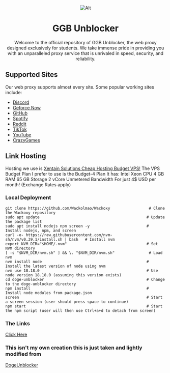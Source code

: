 <div align='center'>
  
![Alt](static/assets/img/doge.jpg)
# GGB  Unblocker
Welcome to the official repository of GGB Unblocker, the web proxy designed exclusively for students. We take immense pride in providing you with an unparalleled proxy service that is unrivaled in speed, security, and reliability.
</div>

## Supported Sites
Our web proxy supports almost every site. Some popular working sites include:
- [Discord](https://discord.com)
- [Geforce Now](https://play.geforcenow.com)
- [GitHub](https://github.com)
- [Spotify](https://spotify.com)
- [Reddit](https://reddit.com)
- [TikTok](https://tiktok.com)
- [YouTube](https://youtube.com)
- [CrazyGames](https://crazygames.com)

## Link Hosting
Hosting we use is [Xentain Solutions Cheap Hosting Budget VPS!](https://billing.xentainsolutions.com/aff.php?aff=22)
The VPS Budget Plan I prefer to use is the Budget-4 Plan
It has:
Intel Xeon CPU
4 GB RAM
65 GB Storage
2 vCore
Unmetered Bandwidth
For just 4$ USD per month!
(Exchange Rates apply)
### Local Deployment
```
git clone https://github.com/Wackolmao/Wackoxy                 # Clone the Wackoxy repository
sudo apt update                                               # Update the package list
sudo apt install nodejs npm screen -y                         # Install nodejs, npm, and screen
curl -o- https://raw.githubusercontent.com/nvm-sh/nvm/v0.39.1/install.sh | bash   # Install nvm
export NVM_DIR="$HOME/.nvm"                                   # Set NVM directory
[ -s "$NVM_DIR/nvm.sh" ] && \. "$NVM_DIR/nvm.sh"               # Load nvm
nvm install node                                              # Install the latest version of node using nvm
nvm use 18.18.0                                               # Use node version 18.18.0 (assuming this version exists)
cd doge-unblocker                                             # Change to the doge-unblocker directory
npm install                                                   # Install node modules from package.json
screen                                                        # Start a screen session (user should press space to continue)
npm start                                                     # Start the npm script (user will then use Ctrl+a+d to detach from screen)
```
### The Links
[Click Here](https://proxy.theggbofficial.org)
### This isn't my own creation this is just taken and lightly modified from
[DogeUnblocker](https://github.com/DogeNetwork/dogeunblocker)
